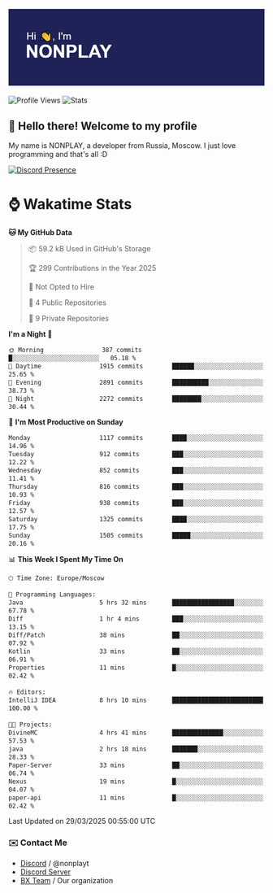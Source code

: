 ![Discord Presence](./header.png)
<br></br>
![Profile Views](https://komarev.com/ghpvc/?username=NONPLAYT&color=blue&style=for-the-badge)
![Stats](https://img.shields.io/badge/0%25-OPTIMIZED-orange?style=for-the-badge)


## :wave: Hello there! Welcome to my profile

My name is NONPLAY, a developer from Russia, Moscow. I just love programming and that's all :D

[![Discord Presence](https://lanyard.cnrad.dev/api/597087584090587177?showDisplayName=true)](https://discord.com/users/597087584090587177) 

# ⌚ Wakatime Stats

<!--START_SECTION:waka-->
**🐱 My GitHub Data** 

> 📦 59.2 kB Used in GitHub's Storage 
 > 
> 🏆 299 Contributions in the Year 2025
 > 
> 🚫 Not Opted to Hire
 > 
> 📜 4 Public Repositories 
 > 
> 🔑 9 Private Repositories 
 > 
**I'm a Night 🦉** 

```text
🌞 Morning                387 commits         █░░░░░░░░░░░░░░░░░░░░░░░░   05.18 % 
🌆 Daytime                1915 commits        ██████░░░░░░░░░░░░░░░░░░░   25.65 % 
🌃 Evening                2891 commits        ██████████░░░░░░░░░░░░░░░   38.73 % 
🌙 Night                  2272 commits        ████████░░░░░░░░░░░░░░░░░   30.44 % 
```
📅 **I'm Most Productive on Sunday** 

```text
Monday                   1117 commits        ████░░░░░░░░░░░░░░░░░░░░░   14.96 % 
Tuesday                  912 commits         ███░░░░░░░░░░░░░░░░░░░░░░   12.22 % 
Wednesday                852 commits         ███░░░░░░░░░░░░░░░░░░░░░░   11.41 % 
Thursday                 816 commits         ███░░░░░░░░░░░░░░░░░░░░░░   10.93 % 
Friday                   938 commits         ███░░░░░░░░░░░░░░░░░░░░░░   12.57 % 
Saturday                 1325 commits        ████░░░░░░░░░░░░░░░░░░░░░   17.75 % 
Sunday                   1505 commits        █████░░░░░░░░░░░░░░░░░░░░   20.16 % 
```


📊 **This Week I Spent My Time On** 

```text
🕑︎ Time Zone: Europe/Moscow

💬 Programming Languages: 
Java                     5 hrs 32 mins       █████████████████░░░░░░░░   67.78 % 
Diff                     1 hr 4 mins         ███░░░░░░░░░░░░░░░░░░░░░░   13.15 % 
Diff/Patch               38 mins             ██░░░░░░░░░░░░░░░░░░░░░░░   07.92 % 
Kotlin                   33 mins             ██░░░░░░░░░░░░░░░░░░░░░░░   06.91 % 
Properties               11 mins             █░░░░░░░░░░░░░░░░░░░░░░░░   02.42 % 

🔥 Editors: 
IntelliJ IDEA            8 hrs 10 mins       █████████████████████████   100.00 % 

🐱‍💻 Projects: 
DivineMC                 4 hrs 41 mins       ██████████████░░░░░░░░░░░   57.53 % 
java                     2 hrs 18 mins       ███████░░░░░░░░░░░░░░░░░░   28.33 % 
Paper-Server             33 mins             ██░░░░░░░░░░░░░░░░░░░░░░░   06.74 % 
Nexus                    19 mins             █░░░░░░░░░░░░░░░░░░░░░░░░   04.07 % 
paper-api                11 mins             █░░░░░░░░░░░░░░░░░░░░░░░░   02.42 % 
```


 Last Updated on 29/03/2025 00:55:00 UTC
<!--END_SECTION:waka-->

### ✉️ Contact Me

- [Discord](https://discord.com/users/597087584090587177) / @nonplayt
- [Discord Server](https://discord.gg/p7cxhw7E2M)
- [BX Team](https://github.com/BX-Team) / Our organization
